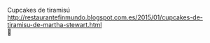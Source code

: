 Cupcakes de tiramisú	http://restaurantefinmundo.blogspot.com.es/2015/01/cupcakes-de-tiramisu-de-martha-stewart.html	
਍